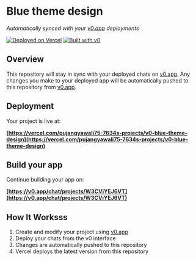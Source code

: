 # Blue theme design

*Automatically synced with your [v0.app](https://v0.app) deployments*

[![Deployed on Vercel](https://img.shields.io/badge/Deployed%20on-Vercel-black?style=for-the-badge&logo=vercel)](https://vercel.com/pujangyawali75-7634s-projects/v0-blue-theme-design)
[![Built with v0](https://img.shields.io/badge/Built%20with-v0.app-black?style=for-the-badge)](https://v0.app/chat/projects/W3CViYEJ6VT)

## Overview

This repository will stay in sync with your deployed chats on [v0.app](https://v0.app).
Any changes you make to your deployed app will be automatically pushed to this repository from [v0.app](https://v0.app).

## Deployment

Your project is live at:

**[https://vercel.com/pujangyawali75-7634s-projects/v0-blue-theme-design](https://vercel.com/pujangyawali75-7634s-projects/v0-blue-theme-design)**

## Build your app

Continue building your app on:

**[https://v0.app/chat/projects/W3CViYEJ6VT](https://v0.app/chat/projects/W3CViYEJ6VT)**

## How It Worksss

1. Create and modify your project using [v0.app](https://v0.app)
2. Deploy your chats from the v0 interface
3. Changes are automatically pushed to this repository
4. Vercel deploys the latest version from this repository
